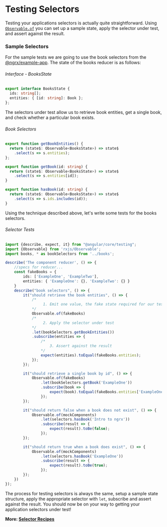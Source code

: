 # Testing Selectors

Testing your applications selectors is actually quite straightforward. Using [`Observable.of`](http://reactivex.io/rxjs/class/es6/Observable.js~Observable.html#static-method-of) you can 
set up a sample state, apply the selector under test, and assert against the result.

### Sample Selectors

For the sample tests we are going to use the book selectors from the [@ngrx/example-app](https://github.com/ngrx/example-app).
The state of the books reducer is as follows:

###### Interface - BooksState
```ts
export interface BooksState {
  ids: string[];
  entities: { [id: string]: Book };
};
```

The selectors under test allow us to retrieve book entities, get a single book, and check whether a particular book exists.

###### Book Selectors
```ts
export function getBookEntities() {
  return (state$: Observable<BooksState>) => state$
    .select(s => s.entities);
};

export function getBook(id: string) {
  return (state$: Observable<BooksState>) => state$
    .select(s => s.entities[id]);
}

export function hasBook(id: string) {
  return (state$: Observable<BooksState>) => state$
    .select(s => s.ids.includes(id));
}
```

Using the technique described above, let's write some tests for the books selectors.

###### Selector Tests
```ts
import {describe, expect, it} from "@angular/core/testing";
import {Observable} from 'rxjs/Observable';
import books, * as bookSelectors from '../books';

describe('The component reducer', () => {
    //specs for reducer...
    const fakeBooks = {
        ids: ['ExampleOne', 'ExampleTwo'],
        entities: { 'ExampleOne': {}, 'ExampleTwo': {} }
    } 
    describe("book selectors", () => {
        it("should retrieve the book entities", () => {
            /*
                 1. Emit one value, the fake state required for our test
            */
            Observable.of(fakeBooks)
            /*
                 2. Apply the selector under test
            */
            .let(bookSelectors.getBookEntities())
            .subscribe(entities => {
                /*
                    3. Assert against the result
                */
                expect(entities).toEqual(fakeBooks.entities);
            });    
        });

        it("should retrieve a single book by id", () => {
            Observable.of(fakeBooks)
                .let(bookSelectors.getBook('ExampleOne'))
                .subscribe(book => {
                    expect(book).toEqual(fakeBooks.entities['ExampleOne']);
                });    
        });

        it("should return false when a book does not exist", () => {
            Observable.of(mockComponents)
                .let(selectors.hasBook('Intro to ngrx'))
                .subscribe(result => {
                    expect(result).toBe(false);
                });    
        });

        it("should return true when a book does exist", () => {
            Observable.of(mockComponents)
                .let(selectors.hasBook('ExampleOne'))
                .subscribe(result => {
                    expect(result).toBe(true);
                });    
        });
    })
});
```

The process for testing selectors is always the same, setup a sample state structure, apply the appropriate selector with `let`, subscribe and assert against the result.
You should now be on your way to getting your application selectors under test!

**More: [Selector Recipes](README.md)**